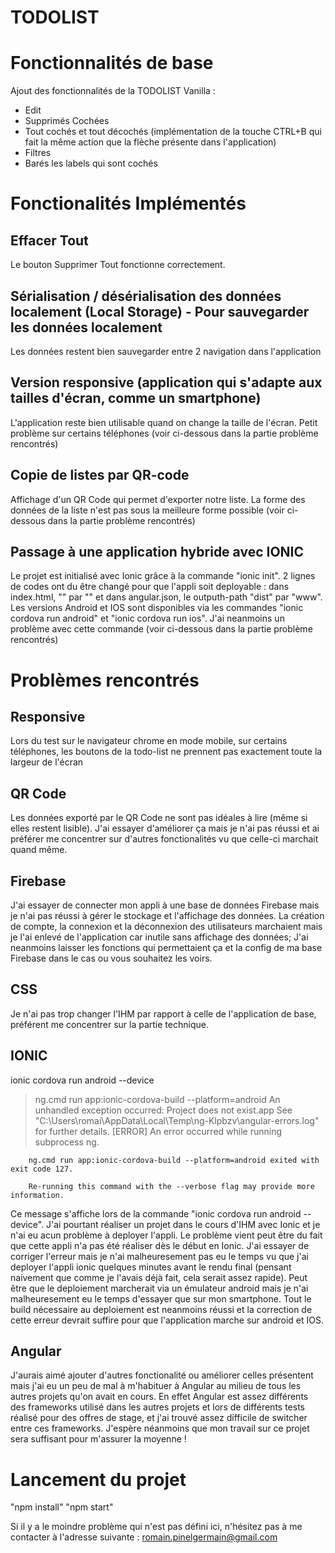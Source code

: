 # TODOLIST 

# Fonctionnalités de base 

Ajout des fonctionnalités de la TODOLIST Vanilla :

- Edit
- Supprimés Cochées 
- Tout cochés et tout décochés (implémentation de la touche CTRL+B qui fait la même action que la flèche présente dans l'application)
- Filtres 
- Barés les labels qui sont cochés

# Fonctionalités Implémentés

## Effacer Tout

Le bouton Supprimer Tout fonctionne correctement.

## Sérialisation / désérialisation des données localement (Local Storage) - Pour sauvegarder les données localement

Les données restent bien sauvegarder entre 2 navigation dans l'application 

## Version responsive (application qui s'adapte aux tailles d'écran, comme un smartphone)

L'application reste bien utilisable quand on change la taille de l'écran. Petit problème sur certains téléphones (voir ci-dessous dans la partie problème rencontrés)

## Copie de listes par QR-code

Affichage d'un QR Code qui permet d'exporter notre liste. La forme des données de la liste n'est pas sous la meilleure forme possible (voir ci-dessous dans la partie problème rencontrés)

## Passage à une application hybride avec IONIC

Le projet est initialisé avec Ionic grâce à la commande "ionic init". 2 lignes de codes ont du être changé pour que l'appli soit deployable : dans index.html, "<base href=”/”>" par "<base href=”./”>" et dans angular.json, le outputh-path "dist" par "www".
Les versions Android et IOS sont disponibles via les commandes "ionic cordova run android" et "ionic cordova run ios". J'ai neanmoins un problème avec cette commande (voir ci-dessous dans la partie problème rencontrés)

# Problèmes rencontrés 

## Responsive

Lors du test sur le navigateur chrome en mode mobile, sur certains téléphones, les boutons de la todo-list ne prennent pas exactement toute la largeur de l'écran

## QR Code

Les données exporté par le QR Code ne sont pas idéales à lire (même si elles restent lisible). J'ai essayer d'améliorer ça mais je n'ai pas réussi et ai préférer me concentrer sur d'autres fonctionalités vu que celle-ci marchait quand même.

## Firebase

J'ai essayer de connecter mon appli à une base de données Firebase mais je n'ai pas réussi à gérer le stockage et l'affichage des données. La création de compte, la connexion et la déconnexion des utilisateurs marchaient mais je l'ai enlevé de l'application car inutile sans affichage des données; J'ai neanmoins laisser les fonctions qui permettaient ça et la config de ma base Firebase dans le cas ou vous souhaitez les voirs. 

## CSS

Je n'ai pas trop changer l'IHM par rapport à celle de l'application de base, préférent me concentrer sur la partie technique.

## IONIC 

ionic cordova run android --device
> ng.cmd run app:ionic-cordova-build --platform=android
An unhandled exception occurred: Project does not exist.app
See "C:\Users\romai\AppData\Local\Temp\ng-Klpbzv\angular-errors.log" for further details.
[ERROR] An error occurred while running subprocess ng.

        ng.cmd run app:ionic-cordova-build --platform=android exited with exit code 127.

        Re-running this command with the --verbose flag may provide more information.
       
Ce message s'affiche lors de la commande "ionic cordova run android --device". J'ai pourtant réaliser un projet dans le cours d'IHM avec Ionic et je n'ai eu acun problème à deployer l'appli. Le problème vient peut être du fait que cette appli n'a pas été réaliser dès le début en Ionic. J'ai essayer de corriger l'erreur mais je n'ai malheuresement pas eu le temps vu que j'ai deployer l'appli ionic quelques minutes avant le rendu final (pensant naivement que comme je l'avais déjà fait, cela serait assez rapide). Peut être que le deploiement marcherait via un émulateur android mais je n'ai malheuresement eu le temps d'essayer que sur mon smartphone. Tout le build nécessaire au deploiement est neanmoins réussi et la correction de cette erreur devrait suffire pour que l'application marche sur android et IOS.

## Angular 

J'aurais aimé ajouter d'autres fonctionalité ou améliorer celles présentent mais j'ai eu un peu de mal à m'habituer à Angular au milieu de tous les autres projets qu'on avait en cours. En effet Angular est assez différents des frameworks utilisé dans les autres projets et lors de différents tests réalisé pour des offres de stage, et j'ai trouvé assez difficile de switcher entre ces frameworks. J'espère néanmoins que mon travail sur ce projet sera suffisant pour m'assurer la moyenne !

# Lancement du projet
"npm install"
"npm start"

Si il y a le moindre problème qui n'est pas défini ici, n'hésitez pas à me contacter à l'adresse suivante : romain.pinelgermain@gmail.com

